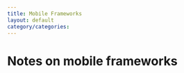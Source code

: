 ```yaml
---
title: Mobile Frameworks
layout: default
category/categories: 
---
```


# Notes on mobile frameworks
